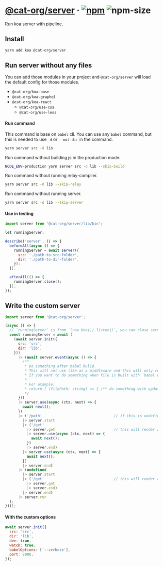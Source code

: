 # [@cat-org/server][website] · <!-- badges.start -->[![npm][npm-image]][npm-link] ![npm-size][npm-size-image]

[npm-image]: https://img.shields.io/npm/v/@cat-org/server.svg
[npm-link]: https://www.npmjs.com/package/@cat-org/server
[npm-size-image]: https://img.shields.io/bundlephobia/minzip/@cat-org/server.svg

<!-- badges.end -->

[website]: https://cat-org.github.io/core/server

Run koa server with pipeline.

## Install

```sh
yarn add koa @cat-org/server
```

## Run server without any files

You can add those modules in your project and `@cat-org/server` will load the default config for those modules.

- `@cat-org/koa-base`
- `@cat-org/koa-graphql`
- `@cat-org/koa-react`
  - `@cat-org/use-css`
  - `@cat-org/use-less`

#### Run command

This command is base on `babel` cli. You can use any `babel` command, but this is needed to use `-d` or `--out-dir` in the command.

```sh
yarn server src -d lib
```

Run command without building js in the production mode.

```sh
NODE_ENV=production yarn server src -d lib --skip-build
```

Run command without running relay-compiler.

```sh
yarn server src -d lib --skip-relay
```

Run command without running server.

```sh
yarn server src -d lib --skip-server
```

#### Use in testing

```js
import server from '@cat-org/server/lib/bin';

let runningServer;

describe('server', () => {
  beforeAll(async () => {
    runningServer = await server({
      src: './path-to-src-folder',
      dir: './path-to-dir-folder',
    });
  });

  afterAll(() => {
    runningServer.close();
  });
});
```

## Write the custom server

```js
import server from '@cat-org/server';

(async () => {
  // `runningServer` is from `(new Koa()).listen()`, you can close server or do other things
  const runningServer = await (
    (await server.init({
      src: 'src',
      dir: 'lib',
    }))
      |> (await server.event(async () => {
        /**
         * Do something after babel bulid.
         * This will not use like as a middleware and this will only run at the begin.
         * If you want to do something when file is built with `babel watch`, you can return the update functions array.
         *
         * For example:
         * return [ (filePath: string) => { /** do something with update file path */ } ];
         */
      }))
      |> server.use(async (ctx, next) => {
        await next();
      })
      |> ('/path'                                 // if this is undefined, this will not add prefix to router
        |> server.start
        |> ('/get'
          |> server.get                           // this will render as /path/get with get method (post, put, del, all)
          |> server.use(async (ctx, next) => {
            await next();
          })
          |> server.end)
        |> server.use(async (ctx, next) => {
          await next();
        })
        |> server.end)
      |> (undefined
        |> server.start
        |> ('/get'                                // this will render as /get with get method
          |> server.get
          |> server.end)
        |> server.end)
      |> server.run
  );
})();
```

#### With the custom options

```js
await server.init({
  src: 'src',
  dir: 'lib',
  dev: true,
  watch: true,
  babelOptions: ['--verbose'],
  port: 8000,
});
```
